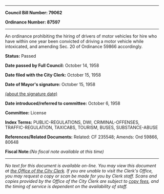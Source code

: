 

********

**Council Bill Number: 79062**
   
**Ordinance Number: 87597**
********

 An ordinance prohibiting the hiring of drivers of motor vehicles for hire who have within one year been convicted of driving a motor vehicle while intoxicated, and amending Sec. 20 of Ordinance 59866 accordingly.

**Status:** Passed
   
**Date passed by Full Council:** October 14, 1958
   
**Date filed with the City Clerk:** October 15, 1958
   
**Date of Mayor's signature:** October 15, 1958
   
[(about the signature date)](/~public/approvaldate.htm)
   
   
   
**Date introduced/referred to committee:** October 6, 1958
   
**Committee:** License
   
   
**Index Terms:** PUBLIC-REGULATIONS, DWI, CRIMINAL-OFFENSES, TRAFFIC-REGULATION, TAXICABS, TOURISM, BUSES, SUBSTANCE-ABUSE

**References/Related Documents:** Related: CF 235548; Amends: Ord 59866, 80648

**Fiscal Note:**_(No fiscal note available at this time)_
********

_No text for this document is available on-line. You may view this document at [the Office of the City Clerk](http://www.seattle.gov/leg/clerk/contactUs.htm). If you are unable to visit the Clerk's Office, you may request a copy or scan be made for you by Clerk staff. Scans and copies provided by the Office of the City Clerk are subject to [copy fees](http://clerk.seattle.gov/~public/clerkfees.htm), and the timing of service is dependent on the availability of staff._

